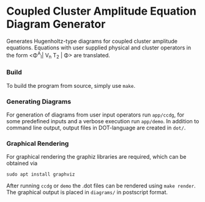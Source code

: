 # Coupled Cluster Amplitude Equation Diagram Generator
Generates Hugenholtz-type diagrams for coupled cluster amplitude equations. Equations with user supplied physical and cluster operators in the form <&Phi;<SUP>A</SUP><SUB>I</SUB>| V<SUB>n</SUB> T<SUB>2</SUB> | &Phi;> are translated.

### Build
To build the program from source, simply use `make`.

### Generating Diagrams
For generation of diagrams from user input operators run `app/ccdg`, for some predefined inputs and a verbose execution run `app/demo`. In addition to command line output, output files in DOT-language are created in `dot/`.

### Graphical Rendering
For graphical rendering the graphiz libraries are required, which can be obtained via

```sudo apt install graphviz```

After running `ccdg` or `demo` the .dot files can be rendered using `make render`. The graphical output is placed in `diagrams/` in postscript format.
